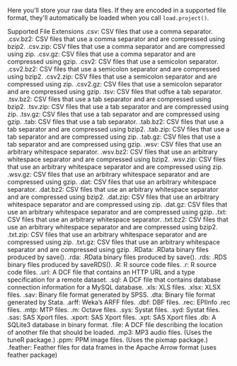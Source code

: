 Here you'll store your raw data files. If they are encoded in a supported file format, they'll automatically be loaded when you call `load.project()`.

Supported File Extensions
.csv: CSV files that use a comma separator.
.csv.bz2: CSV files that use a comma separator and are compressed using bzip2.
.csv.zip: CSV files that use a comma separator and are compressed using zip.
.csv.gz: CSV files that use a comma separator and are compressed using gzip.
.csv2: CSV files that use a semicolon separator.
.csv2.bz2: CSV files that use a semicolon separator and are compressed using bzip2.
.csv2.zip: CSV files that use a semicolon separator and are compressed using zip.
.csv2.gz: CSV files that use a semicolon separator and are compressed using gzip.
.tsv: CSV files that udfse a tab separator.
.tsv.bz2: CSV files that use a tab separator and are compressed using bzip2.
.tsv.zip: CSV files that use a tab separator and are compressed using zip.
.tsv.gz: CSV files that use a tab separator and are compressed using gzip.
.tab: CSV files that use a tab separator.
.tab.bz2: CSV files that use a tab separator and are compressed using bzip2.
.tab.zip: CSV files that use a tab separator and are compressed using zip.
.tab.gz: CSV files that use a tab separator and are compressed using gzip.
.wsv: CSV files that use an arbitrary whitespace separator.
.wsv.bz2: CSV files that use an arbitrary whitespace separator and are compressed using bzip2.
.wsv.zip: CSV files that use an arbitrary whitespace separator and are compressed using zip.
.wsv.gz: CSV files that use an arbitrary whitespace separator and are compressed using gzip.
.dat: CSV files that use an arbitrary whitespace separator.
.dat.bz2: CSV files that use an arbitrary whitespace separator and are compressed using bzip2.
.dat.zip: CSV files that use an arbitrary whitespace separator and are compressed using zip.
.dat.gz: CSV files that use an arbitrary whitespace separator and are compressed using gzip.
.txt: CSV files that use an arbitrary whitespace separator.
.txt.bz2: CSV files that use an arbitrary whitespace separator and are compressed using bzip2.
.txt.zip: CSV files that use an arbitrary whitespace separator and are compressed using zip.
.txt.gz: CSV files that use an arbitrary whitespace separator and are compressed using gzip.
.RData: .RData binary files produced by save().
.rda: .RData binary files produced by save().
.rds: .RDS binary files produced by saveRDS().
.R: R source code files.
.r: R source code files.
.url: A DCF file that contains an HTTP URL and a type specification for a remote dataset.
.sql: A DCF file that contains database connection information for a MySQL database.
.xls: XLS files.
.xlsx: XLSX files.
.sav: Binary file format generated by SPSS.
.dta: Binary file format generated by Stata.
.arff: Weka’s ARFF files.
.dbf: DBF files.
.rec: EPIInfo .rec files.
.mtp: MTP files.
.m: Octave files.
.sys: Systat files.
.syd: Systat files.
.sas: SAS Xport files.
.xport: SAS Xport files.
.xpt: SAS Xport files
.db: A SQLite3 database in binary format.
.file: A DCF file describing the location of another file that should be loaded.
.mp3: MP3 audio files. (Uses the tuneR package.)
.ppm: PPM image files. (Uses the pixmap package.)
.feather: Feather files for data frames in the Apache Arrow format (uses feather package)
